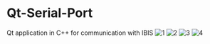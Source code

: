 # Qt-Serial-Port
Qt application in C++ for communication with IBIS
![1](https://user-images.githubusercontent.com/71130656/142834348-0d79c419-3e85-4820-8556-0da0f2793c61.PNG)
![2](https://user-images.githubusercontent.com/71130656/142834429-13aee716-0aa7-4c3e-bfa1-0383ec5ebcac.PNG)
![3](https://user-images.githubusercontent.com/71130656/142834457-e41abd1b-caef-4f53-bc25-139753d856d2.PNG)
![4](https://user-images.githubusercontent.com/71130656/142834469-2595f640-6560-4c13-837c-2316dd51c001.PNG)
